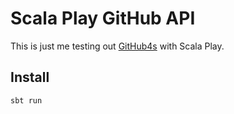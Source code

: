 # Scala Play GitHub API

This is just me testing out [GitHub4s](https://github.com/47deg/github4s) with Scala Play.

## Install

````bash
sbt run
````